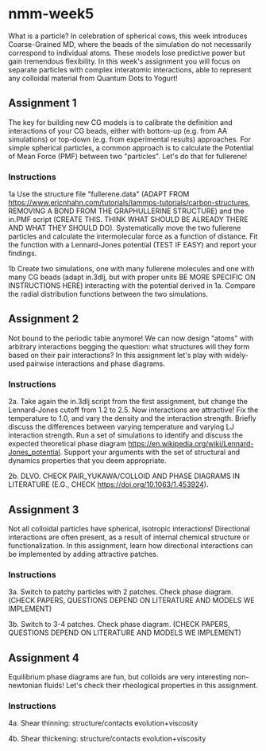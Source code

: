 # nmm-week5

What is a particle? In celebration of spherical cows, this week introduces Coarse-Grained MD, where the beads of the simulation do not necessarily correspond to individual atoms. These models lose predictive power but gain tremendous flexibility. In this week's assignment you will focus on separate particles with complex interatomic interactions, able to represent any colloidal material from Quantum Dots to Yogurt!

## Assignment 1

The key for building new CG models is to calibrate the definition and interactions of your CG beads, either with bottom-up (e.g. from AA simulations) or top-down (e.g. from experimental results) approaches. For simple spherical particles, a common approach is to calculate the Potential of Mean Force (PMF) between two "particles". Let's do that for fullerene!

### Instructions

1a Use the structure file "fullerene.data" (ADAPT FROM https://www.ericnhahn.com/tutorials/lammps-tutorials/carbon-structures, REMOVING A BOND FROM THE GRAPHULLERINE STRUCTURE) and the in.PMF script (CREATE THIS. THINK WHAT SHOULD BE ALREADY THERE AND WHAT THEY SHOULD DO). Systematically move the two fullerene particles and calculate the intermolecular force as a function of distance. Fit the function with a Lennard-Jones potential (TEST IF EASY) and report your findings.

1b Create two simulations, one with many fullerene molecules and one with many CG beads (adapt in.3dlj, but with proper units BE MORE SPECIFIC ON INSTRUCTIONS HERE) interacting with the potential derived in 1a. Compare the radial distribution functions between the two simulations.

## Assignment 2

Not bound to the periodic table anymore! We can now design "atoms" with arbitrary interactions begging the question: what structures will they form based on their pair interactions? In this assignment let's play with widely-used pairwise interactions and phase diagrams.

### Instructions

2a. Take again the in.3dlj script from the first assignment, but change the Lennard-Jones cutoff from 1.2 to 2.5. Now interactions are attractive! Fix the temperature to 1.0, and vary the density and the interaction strength. Briefly discuss the differences between varying temperature and varying LJ interaction strength.
Run a set of simulations to identify and discuss the expected theoretical phase diagram https://en.wikipedia.org/wiki/Lennard-Jones_potential. Support your arguments with the set of structural and dynamics properties that you deem appropriate.

2b. DLVO. CHECK PAIR_YUKAWA/COLLOID AND PHASE DIAGRAMS IN LITERATURE (E.G., CHECK https://doi.org/10.1063/1.453924).

## Assignment 3

Not all colloidal particles have spherical, isotropic interactions! Directional interactions are often present, as a result of internal chemical structure or functionalization. In this assignment, learn how directional interactions can be implemented by adding attractive patches.

### Instructions

3a. Switch to patchy particles with 2 patches. Check phase diagram. (CHECK PAPERS, QUESTIONS DEPEND ON LITERATURE AND MODELS WE IMPLEMENT)


3b. Switch to 3-4 patches. Check phase diagram. (CHECK PAPERS, QUESTIONS DEPEND ON LITERATURE AND MODELS WE IMPLEMENT)

## Assignment 4

Equilibrium phase diagrams are fun, but colloids are very interesting non-newtonian fluids! Let's check their rheological properties in this assignment. 

### Instructions

4a. Shear thinning: structure/contacts evolution+viscosity

4b. Shear thickening: structure/contacts evolution+viscosity
